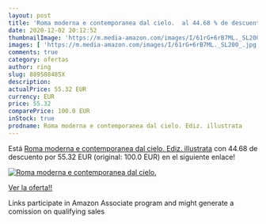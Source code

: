 ```yaml
---
layout: post
title: 'Roma moderna e contemporanea dal cielo.  al 44.68 % de descuento'
date: 2020-12-02 20:12:52
thumbnailImage: 'https://m.media-amazon.com/images/I/61rG+6rB7ML._SL200_.jpg'
images: [ 'https://m.media-amazon.com/images/I/61rG+6rB7ML._SL200_.jpg' ]
comments: true
category: ofertas
author: ring
slug: 889588485X
description:
actualPrice: 55.32 EUR
currency: EUR
price: 55.32
comparePrice: 100.0 EUR
inStock: true
prodname: Roma moderna e contemporanea dal cielo. Ediz. illustrata
---
```


Está [Roma moderna e contemporanea dal cielo. Ediz. illustrata](https://www.amazon.it/dp/889588485X/?tag=tolees00-21) con 44.68 de descuento por 55.32 EUR (original: 100.0 EUR) en el siguiente enlace!

[![Roma moderna e contemporanea dal cielo. ](https://m.media-amazon.com/images/I/61rG+6rB7ML._SL200_.jpg)](https://www.amazon.it/dp/889588485X/?tag=tolees00-21)

[Ver la oferta!!](https://www.amazon.it/dp/889588485X/?tag=tolees00-21)

Links participate in Amazon Associate program and might generate a comission on qualifying sales


